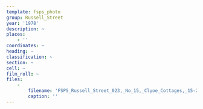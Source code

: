 ```yaml
---
template: fsps_photo
group: Russell_Street
year: '1978'
description: ~
places:
    - ''
coordinates: ~
heading: ~
classification: ~
section: ~
cell: ~
film_roll: ~
files:
    -
        filename: 'FSPS_Russell_Street_023,_No_15,_Clyoe_Cottages,_15-2-B,_1978.png'
        caption: ''
---
```

